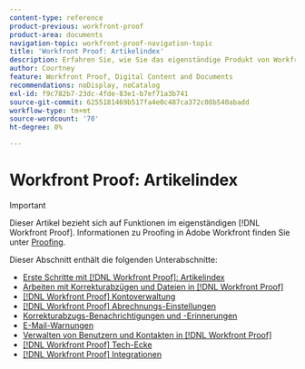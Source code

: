 ```yaml
---
content-type: reference
product-previous: workfront-proof
product-area: documents
navigation-topic: workfront-proof-navigation-topic
title: 'Workfront Proof: Artikelindex'
description: Erfahren Sie, wie Sie das eigenständige Produkt von Workfront Proof verwenden.
author: Courtney
feature: Workfront Proof, Digital Content and Documents
recommendations: noDisplay, noCatalog
exl-id: f9c782b7-23dc-4fde-83e1-b7ef71a3b741
source-git-commit: 6255181469b517fa4e0c487ca372c08b540abadd
workflow-type: tm+mt
source-wordcount: '70'
ht-degree: 0%

---
```


# Workfront Proof: Artikelindex

<!-- Audited: 12/2023 -->

>[!IMPORTANT]
>
>Dieser Artikel bezieht sich auf Funktionen im eigenständigen [!DNL Workfront Proof]. Informationen zu Proofing in Adobe Workfront finden Sie unter [Proofing](../review-and-approve-work/proofing/proofing.md).

Dieser Abschnitt enthält die folgenden Unterabschnitte:

* [Erste Schritte mit [!DNL Workfront Proof]: Artikelindex](../workfront-proof/wp-getstarted/getting-started-with-workfront-proof.md)
* [Arbeiten mit Korrekturabzügen und Dateien in [!DNL Workfront Proof]](../workfront-proof/wp-work-proofsfiles/wp-work-proofs-files.md)
* [[!DNL Workfront Proof] Kontoverwaltung](../workfront-proof/wp-acct-admin/wp-account-admin.md)
* [[!DNL Workfront Proof] Abrechnungs-Einstellungen](../workfront-proof/wp-billingsettings/wp-billing-settings.md)
* [Korrekturabzugs-Benachrichtigungen und -Erinnerungen](../workfront-proof/wp-emailsntfctns/wp-emails-and-notifications.md)
* [E-Mail-Warnungen](../workfront-proof/wp-emailsntfctns/email-alerts/email-alerts.md)
* [Verwalten von Benutzern und Kontakten in [!DNL Workfront Proof]](../workfront-proof/wp-mnguserscontacts/manage-user-contacts.md)
* [[!DNL Workfront Proof] Tech-Ecke](../workfront-proof/wp-tech-corner/tech-corner.md)
* [[!DNL Workfront Proof] Integrationen](../workfront-proof/wp-integrations/wp-integrations.md)
